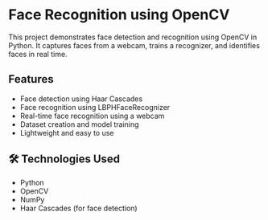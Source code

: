 # Face Recognition using OpenCV

This project demonstrates face detection and recognition using OpenCV in Python. It captures faces from a webcam, trains a recognizer, and identifies faces in real time.

##  Features

- Face detection using Haar Cascades
- Face recognition using LBPHFaceRecognizer
- Real-time face recognition using a webcam
- Dataset creation and model training
- Lightweight and easy to use

## 🛠 Technologies Used

- Python
- OpenCV
- NumPy
- Haar Cascades (for face detection)

